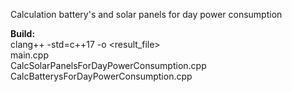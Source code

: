 Calculation battery's and solar panels for day power consumption

**Build:** <br>
clang++ -std=c++17 -o <result_file> <br>
main.cpp  <br>
CalcSolarPanelsForDayPowerConsumption.cpp <br>
CalcBatterysForDayPowerConsumption.cpp
